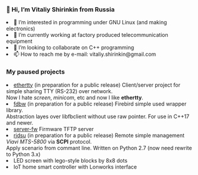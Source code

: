 <h3>👋 Hi, I’m Vitaliy Shirinkin from Russia</h3>
<p>
<li> 👀 I’m interested in programming under GNU Linux (and making electronics)<br>
<li> 🌱 I’m currently working at factory produced telecommunication equipment<br>
<li> 💞️ I’m looking to collaborate on C++ programming<br>
<li> 📫 How to reach me by e-mail: vitaliy.shirinkin@gmail.com<br>
</p>

<h3>My paused projects</h3>
<p>
<li> <a href="https://github.com/shvit">ethertty</a> (in preparation for a public release) Client/server project for simple sharing TTY (RS-232) over network.<br>
Now I hate <i>screen</i>, <i>minicom</i>, etc and now I like <b>ethertty</b>.
<li> <a href="https://github.com/shvit">fdbw</a> (in preparation for a public release) Firebird simple used wrapper library.<br>
Abstraction layes over libfbclient without use raw pointer. For use in C++17 and newer.
<li> <a href="https://github.com/shvit/server-fw">server-fw</a> Firmware TFTP server
<li> <a href="https://github.com/shvit">rjdsu</a> (in preparation for a public release) Remote simple management <i>Viavi MTS-5800</i> via <b>SCPI</b> protocol.<br>
Apply scenario from commant line. Written on Python 2.7 (now need rewrite to Python 3.x)
<li> LED screen with lego-style blocks by 8x8 dots
<li> IoT home smart controller with Lonworks interface
</p>

<!---
shvit/shvit is a ✨ special ✨ repository because its `README.md` (this file) appears on your GitHub profile.
You can click the Preview link to take a look at your changes.
--->
